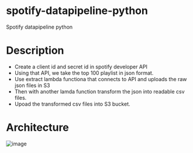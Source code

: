 # spotify-datapipeline-python

Spotify datapipeline python

# Description
* Create a client id and secret id in spotify developer API
* Using that API, we take the top 100 playlist in json format.
* Use extract lambda functiona that connects to API and uploads  the raw json files in S3 
* Then with another lamda function transform the json into readable csv files.
* Upoad the transformed csv files into S3 bucket.

# Architecture
![image](https://github.com/user-attachments/assets/281facb3-fda3-4e12-b6c2-576997bce63d)
